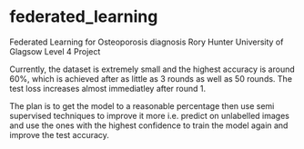 # federated_learning

Federated Learning for Osteoporosis diagnosis
Rory Hunter
University of Glagsow
Level 4 Project

Currently, the dataset is extremely small and the highest accuracy is around 60%, which is achieved after as little as 3 rounds as well as 50 rounds. The test loss increases almost immediatley after round 1.

The plan is to get the model to a reasonable percentage then use semi supervised techniques to improve it more i.e. predict on unlabelled images and use the ones with the highest confidence to train the model again and improve the test accuracy.
